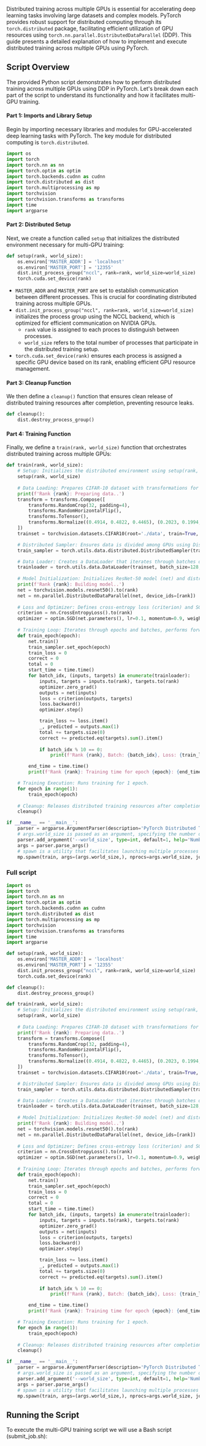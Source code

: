 
Distributed training across multiple GPUs is essential for accelerating deep learning tasks involving large datasets and complex models. PyTorch provides robust support for distributed computing through its `torch.distributed` package, facilitating efficient utilization of GPU resources using `torch.nn.parallel.DistributedDataParallel` (DDP). This guide presents a detailed explanation of how to implement and execute distributed training across multiple GPUs using PyTorch.

## Script Overview
The provided Python script demonstrates how to perform distributed training across multiple GPUs using DDP in PyTorch. Let's break down each part of the script to understand its functionality and how it facilitates multi-GPU training.

#### Part 1: Imports and Library Setup
Begin by importing necessary libraries and modules for GPU-accelerated deep learning tasks with PyTorch. The key module for distributed computing is `torch.distributed`.

```python
import os
import torch
import torch.nn as nn
import torch.optim as optim
import torch.backends.cudnn as cudnn
import torch.distributed as dist
import torch.multiprocessing as mp
import torchvision
import torchvision.transforms as transforms
import time
import argparse
```

#### Part 2: Distributed Setup
Next, we create a function called `setup` that initializes the distributed environment necessary for multi-GPU training:

```python
def setup(rank, world_size):
    os.environ['MASTER_ADDR'] = 'localhost'
    os.environ['MASTER_PORT'] = '12355'
    dist.init_process_group("nccl", rank=rank, world_size=world_size)
    torch.cuda.set_device(rank)
```

- `MASTER_ADDR` and `MASTER_PORT` are set to establish communication between different processes. This is crucial for coordinating distributed training across multiple GPUs.
- `dist.init_process_group("nccl", rank=rank, world_size=world_size)` initializes the process group using the NCCL backend, which is optimized for efficient communication on NVIDIA GPUs.
    - `rank` value is assigned to each proces to distinguish between processes.
    - `world_size` refers to the total number of processes that participate in the distributed training setup.
- `torch.cuda.set_device(rank)` ensures each process is assigned a specific GPU device based on its rank, enabling efficient GPU resource management.



#### Part 3: Cleanup Function
We then define a `cleanup()` function that ensures clean release of distributed training resources after completion, preventing resource leaks.

```python
def cleanup():
    dist.destroy_process_group()
```

#### Part 4: Training Function
Finally, we define a `train(rank, world_size)` function that orchestrates distributed training across multiple GPUs:

```python
def train(rank, world_size):
    # Setup: Initializes the distributed environment using setup(rank, world_size).
    setup(rank, world_size)
    
    # Data Loading: Prepares CIFAR-10 dataset with transformations for training.
    print(f'Rank {rank}: Preparing data..')
    transform = transforms.Compose([
        transforms.RandomCrop(32, padding=4),
        transforms.RandomHorizontalFlip(),
        transforms.ToTensor(),
        transforms.Normalize((0.4914, 0.4822, 0.4465), (0.2023, 0.1994, 0.2010)),
    ])
    trainset = torchvision.datasets.CIFAR10(root='./data', train=True, download=True, transform=transform)

    # Distributed Sampler: Ensures data is divided among GPUs using DistributedSampler.
    train_sampler = torch.utils.data.distributed.DistributedSampler(trainset, num_replicas=world_size, rank=rank)

    # Data Loader: Creates a DataLoader that iterates through batches of data with distributed sampling and batching.
    trainloader = torch.utils.data.DataLoader(trainset, batch_size=128, shuffle=False, num_workers=8, pin_memory=True, sampler=train_sampler)
    
    # Model Initialization: Initializes ResNet-50 model (net) and distributes it across GPUs using DistributedDataParallel.
    print(f'Rank {rank}: Building model..')
    net = torchvision.models.resnet50().to(rank)
    net = nn.parallel.DistributedDataParallel(net, device_ids=[rank])
    
    # Loss and Optimizer: Defines cross-entropy loss (criterion) and SGD optimizer (optimizer).
    criterion = nn.CrossEntropyLoss().to(rank)
    optimizer = optim.SGD(net.parameters(), lr=0.1, momentum=0.9, weight_decay=5e-4)
    
    # Training Loop: Iterates through epochs and batches, performs forward and backward passes, and updates model parameters.
    def train_epoch(epoch):
        net.train()
        train_sampler.set_epoch(epoch)
        train_loss = 0
        correct = 0
        total = 0
        start_time = time.time()
        for batch_idx, (inputs, targets) in enumerate(trainloader):
            inputs, targets = inputs.to(rank), targets.to(rank)
            optimizer.zero_grad()
            outputs = net(inputs)
            loss = criterion(outputs, targets)
            loss.backward()
            optimizer.step()

            train_loss += loss.item()
            _, predicted = outputs.max(1)
            total += targets.size(0)
            correct += predicted.eq(targets).sum().item()
            
            if batch_idx % 10 == 0:
                print(f'Rank {rank}, Batch: {batch_idx}, Loss: {train_loss/(batch_idx+1)}, Accuracy: {100.*correct/total}%')

        end_time = time.time()
        print(f'Rank {rank}: Training time for epoch {epoch}: {end_time - start_time} seconds')

    # Training Execution: Runs training for 1 epoch.
    for epoch in range(1):
        train_epoch(epoch)
    
    # Cleanup: Releases distributed training resources after completion.
    cleanup()

if __name__ == '__main__':
    parser = argparse.ArgumentParser(description='PyTorch Distributed Training Example')
    # args.world_size is passed as an argument, specifying the number of processes (world_size) for distributed training from the command line.
    parser.add_argument('--world_size', type=int, default=1, help='Number of processes for distributed training')
    args = parser.parse_args()
    # spawn is a utility that facilitates launching multiple processes in a distributed manner.
    mp.spawn(train, args=(args.world_size,), nprocs=args.world_size, join=True)
```


### Full script

```python
import os
import torch
import torch.nn as nn
import torch.optim as optim
import torch.backends.cudnn as cudnn
import torch.distributed as dist
import torch.multiprocessing as mp
import torchvision
import torchvision.transforms as transforms
import time
import argparse

def setup(rank, world_size):
    os.environ['MASTER_ADDR'] = 'localhost'
    os.environ['MASTER_PORT'] = '12355'
    dist.init_process_group("nccl", rank=rank, world_size=world_size)
    torch.cuda.set_device(rank)

def cleanup():
    dist.destroy_process_group()

def train(rank, world_size):
    # Setup: Initializes the distributed environment using setup(rank, world_size).
    setup(rank, world_size)
    
    # Data Loading: Prepares CIFAR-10 dataset with transformations for training.
    print(f'Rank {rank}: Preparing data..')
    transform = transforms.Compose([
        transforms.RandomCrop(32, padding=4),
        transforms.RandomHorizontalFlip(),
        transforms.ToTensor(),
        transforms.Normalize((0.4914, 0.4822, 0.4465), (0.2023, 0.1994, 0.2010)),
    ])
    trainset = torchvision.datasets.CIFAR10(root='./data', train=True, download=True, transform=transform)

    # Distributed Sampler: Ensures data is divided among GPUs using DistributedSampler.
    train_sampler = torch.utils.data.distributed.DistributedSampler(trainset, num_replicas=world_size, rank=rank)

    # Data Loader: Creates a DataLoader that iterates through batches of data with distributed sampling and batching.
    trainloader = torch.utils.data.DataLoader(trainset, batch_size=128, shuffle=False, num_workers=8, pin_memory=True, sampler=train_sampler)
    
    # Model Initialization: Initializes ResNet-50 model (net) and distributes it across GPUs using DistributedDataParallel.
    print(f'Rank {rank}: Building model..')
    net = torchvision.models.resnet50().to(rank)
    net = nn.parallel.DistributedDataParallel(net, device_ids=[rank])
    
    # Loss and Optimizer: Defines cross-entropy loss (criterion) and SGD optimizer (optimizer).
    criterion = nn.CrossEntropyLoss().to(rank)
    optimizer = optim.SGD(net.parameters(), lr=0.1, momentum=0.9, weight_decay=5e-4)
    
    # Training Loop: Iterates through epochs and batches, performs forward and backward passes, and updates model parameters.
    def train_epoch(epoch):
        net.train()
        train_sampler.set_epoch(epoch)
        train_loss = 0
        correct = 0
        total = 0
        start_time = time.time()
        for batch_idx, (inputs, targets) in enumerate(trainloader):
            inputs, targets = inputs.to(rank), targets.to(rank)
            optimizer.zero_grad()
            outputs = net(inputs)
            loss = criterion(outputs, targets)
            loss.backward()
            optimizer.step()

            train_loss += loss.item()
            _, predicted = outputs.max(1)
            total += targets.size(0)
            correct += predicted.eq(targets).sum().item()
            
            if batch_idx % 10 == 0:
                print(f'Rank {rank}, Batch: {batch_idx}, Loss: {train_loss/(batch_idx+1)}, Accuracy: {100.*correct/total}%')

        end_time = time.time()
        print(f'Rank {rank}: Training time for epoch {epoch}: {end_time - start_time} seconds')

    # Training Execution: Runs training for 1 epoch.
    for epoch in range(1):
        train_epoch(epoch)
    
    # Cleanup: Releases distributed training resources after completion.
    cleanup()

if __name__ == '__main__':
    parser = argparse.ArgumentParser(description='PyTorch Distributed Training Example')
    # args.world_size is passed as an argument, specifying the number of processes (world_size) for distributed training from the command line.
    parser.add_argument('--world_size', type=int, default=1, help='Number of processes for distributed training')
    args = parser.parse_args()
    # spawn is a utility that facilitates launching multiple processes in a distributed manner.
    mp.spawn(train, args=(args.world_size,), nprocs=args.world_size, join=True)
```

## Running the Script
To execute the multi-GPU training script we will use a Bash script (submit_job.sh):

<div class="show-on-ai-lab" style="display:none;" markdown="span">
    ```
    #!/bin/bash
    #SBATCH --job-name=ddp_training
    #SBATCH --cpus-per-task=8
    #SBATCH --mem=60G
    #SBATCH --time=02:00:00
    #SBATCH --output=ddp_training.out

    # Number of GPUs to allocate (adjust this value as needed)
    num_gpus=4

    # Set the number of tasks and GPUs accordingly
    #SBATCH --ntasks=$num_gpus
    #SBATCH --gres=gpu:$num_gpus

    # Execute the job using Singularity
    srun singularity exec --nv /ceph/container/pytorch_24.03-py3.sif python3 multi_gpu.py --world_size=$num_gpus
    ```
</div>

<div class="show-on-ai-cloud" style="display:none;" markdown="span">
    ```
    #!/bin/bash
    #SBATCH --job-name=ddp_training
    #SBATCH --cpus-per-task=8
    #SBATCH --mem=60G
    #SBATCH --time=02:00:00
    #SBATCH --output=ddp_training.out

    # Number of GPUs to allocate (adjust this value as needed)
    num_gpus=4

    # Set the number of tasks and GPUs accordingly
    #SBATCH --ntasks=$num_gpus
    #SBATCH --gres=gpu:$num_gpus

    # Execute the job using Singularity
    srun singularity exec --nv pytorch_24.03-py3.sif python3 multi_gpu.py --world_size=$num_gpus
    ```
</div>

<div class="show-on-ai-lab" style="display:none;" markdown="block">
  - `--job-name`: Specifies the name of the job.
  - `-partition`: Defines the partition or queue to submit the job to (l4 in this example).
  - `--cpus-per-task`:
  - `--mem`: 
  - `--time`: Adjust these settings based on your specific resource requirements.
  - `num_gpus`: Modify this variable to specify the number of GPUs (--ntasks and --gres=gpu) allocated for your job.
  - `srun singularity exec --nv /ceph/container/pytorch_24.03-py3.sif python3 multi_gpu.py --world_size=$num_gpus`: Executes the job inside the specified Singularity container (`pytorch_24.03-py3.sif`) with Python 3, running the `multi_gpu.py` script and passing `--world_size=$num_gpus` as an argument to specify the number of GPUs for distributed training.
</div>

<div class="show-on-ai-cloud" style="display:none;" markdown="block">
  - `--job-name`: Specifies the name of the job.
  - `-partition`: Defines the partition or queue to submit the job to (l4 in this example).
  - `--cpus-per-task`:
  - `--mem`: 
  - `--time`: Adjust these settings based on your specific resource requirements.
  - `num_gpus`: Modify this variable to specify the number of GPUs (--ntasks and --gres=gpu) allocated for your job.
  - `srun singularity exec --nv pytorch_24.03-py3.sif python3 multi_gpu.py --world_size=$num_gpus`: Executes the job inside the specified Singularity container (`pytorch_24.03-py3.sif`) with Python 3, running the `multi_gpu.py` script and passing `--world_size=$num_gpus` as an argument to specify the number of GPUs for distributed training.
</div>
